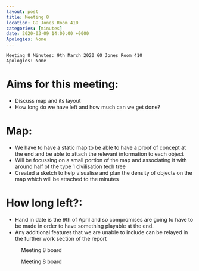 ```yaml
---
layout: post
title: Meeting 8
location: GO Jones Room 410
categories: [minutes]
date: 2020-03-09 14:00:00 +0000
Apologies: None
---
```


```
Meeting 8 Minutes: 9th March 2020 GO Jones Room 410
Apologies: None
```

# Aims for this meeting:

 - Discuss map and its layout
 - How long do we have left and how much can we get done?

# Map: 

 - We have to have a static map to be able to have a proof of concept at the end and be able to attach the relevant information to each object
 - Will be focussing on a small portion of the map and associating it with around half of the type 1 civilisation tech tree
 - Created a sketch to help visualise and plan the density of objects on the map which will be attached to the minutes

# How long left?:

 - Hand in date is the 9th of April and so compromises are going to have to be made in order to have something playable at the end.
 - Any additional features that we are unable to include can be relayed in the further work section of the report

<div class="row">
 <figure class="6u 12u$(small)">
   <img src="{% link /assets/images/pictures/meeting_8-board-crop.png %}" alt="" /><figcaption>Meeting 8 board</figcaption>
 </figure>
 <figure class="6u 12u$(small)">
   <img src="{% link /assets/images/pictures/meeting_8-board.png %}" alt="" /><figcaption>Meeting 8 board</figcaption>
 </figure>
</div>
